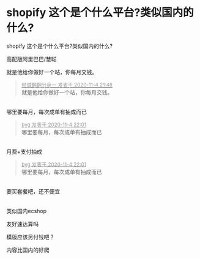 # shopify 这个是个什么平台?类似国内的什么?


shopify 这个是个什么平台?类似国内的什么?

高配版阿里巴巴/慧聪

就是他给你做好一个站，你每月交钱。

<div class="quote"><blockquote><font size="2"><a href="https://www.hostloc.com/forum.php?mod=redirect&amp;goto=findpost&amp;pid=9403785&amp;ptid=762514" target="_blank"><font color="#999999">倾城翻翻分身一 发表于 2020-11-4 21:48</font></a></font><br />
就是他给你做好一个站，你每月交钱。</blockquote></div><br />
哪里要每月，每次成单有抽成而已

<div class="quote"><blockquote><font size="2"><a href="https://www.hostloc.com/forum.php?mod=redirect&amp;goto=findpost&amp;pid=9403851&amp;ptid=762514" target="_blank"><font color="#999999">byg 发表于 2020-11-4 22:01</font></a></font><br />
哪里要每月，每次成单有抽成而已</blockquote></div><br />
月费+支付抽成

<div class="quote"><blockquote><font size="2"><a href="https://www.hostloc.com/forum.php?mod=redirect&amp;goto=findpost&amp;pid=9403851&amp;ptid=762514" target="_blank"><font color="#999999">byg 发表于 2020-11-4 22:01</font></a></font><br />
哪里要每月，每次成单有抽成而已</blockquote></div><br />
要买套餐吧，还不便宜<img src="static/image/smiley/yct/022.gif" smilieid="42" border="0" alt="" /><br />
<br />
<img id="aimg_DWDA4" onclick="zoom(this, this.src, 0, 0, 0)" class="zoom" src="https://mjj.today/upload/2011/80d3cb0acbd44e8d.png" onmouseover="img_onmouseoverfunc(this)" onload="thumbImg(this)" border="0" alt="" />

类似国内ecshop

友好速达算吗

模版应该另付钱吧？

内容比国内的好爬
